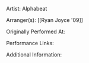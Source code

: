 Artist: Alphabeat

  

Arranger(s): [[Ryan Joyce '09]]
  

Originally Performed At:

  

Performance Links:

  

Additional Information: